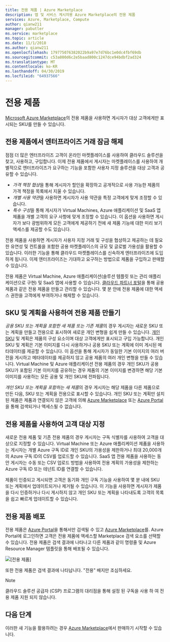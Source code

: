 ```yaml
---
title: 전용 제품 | Azure Marketplace
description: 앱 및 서비스 게시자용 Azure Marketplace의 전용 제품
services: Azure, Marketplace, Compute
author: qianw211
manager: pabutler
ms.service: marketplace
ms.topic: article
ms.date: 11/1/2018
ms.author: qianw211
ms.openlocfilehash: 179775076382022b9a97e7d76bc1e0dc4fbf69db
ms.sourcegitcommit: c53a800d6c2e5baad800c1247dce94bdbf2ad324
ms.translationtype: MT
ms.contentlocale: ko-KR
ms.lasthandoff: 04/30/2019
ms.locfileid: "64937566"
---
```

# <a name="private-offers"></a>전용 제품

[Microsoft Azure Marketplace](https://azuremarketplace.microsoft.com/)의 전용 제품을 사용하면 게시자가 대상 고객에게만 표시되는 SKU를 만들 수 있습니다.

## <a name="unlock-enterprise-deals-with-private-offers"></a>전용 제품에서 엔터프라이즈 거래 잠금 해제

점점 더 많은 엔터프라이즈 고객이 온라인 마켓플레이스를 사용하여 클라우드 솔루션을 찾고, 사용하고, 구입합니다. 이제 전용 제품에서 게시자는 마켓플레이스를 사용하여 개별적으로 엔터프라이즈가 요구하는 기능을 포함한 사용자 지정 솔루션을 대상 고객과 공유할 수 있습니다.

- *가격 책정 협상*을 통해 게시자가 할인을 확장하고 공개적으로 사용 가능한 제품의 가격 책정을 목록에서 지울 수 있습니다.
- *개별 사용 약관*을 사용하면 게시자가 사용 약관을 특정 고객에게 맞게 조정할 수 있습니다.
- *특수 구성*을 통해 게시자가 Virtual Machines, Azure 애플리케이션 및 SaaS 앱 제품을 개별 고객의 요구 사항에 맞게 조정할 수 있습니다. 이 옵션을 사용하면 게시자가 보다 광범위하게 모든 고객에게 제공하기 전에 새 제품 기능에 대한 미리 보기 액세스를 제공할 수도 있습니다.

전용 제품을 사용하면 게시자가 사용자 지정 거래 및 구성을 협상하고 제공하는 데 필요한 유연성 및 컨트롤을 포함한 공용 마켓플레이스의 규모 및 글로벌 가용성을 활용할 수 있습니다. 이러한 기능을 통해 클라우드 마켓플레이스를 신속하게 엔터프라이즈에 도입하게 됩니다.  이제 엔터프라이즈는 기대하고 요구하는 방법으로 제품을 구입하고 판매할 수 있습니다.

전용 제품은 Virtual Machine, Azure 애플리케이션(솔루션 템플릿 또는 관리 애플리케이션으로 구현) 및 SaaS 앱에 사용할 수 있습니다. [클라우드 파트너 포털](https://docs.microsoft.com/azure/marketplace/cloud-partner-portal-orig/cloud-partner-portal-azure-private-skus)을 통해 공용 제품과 같은 전용 제품을 만들고 관리할 수 있습니다.  몇 분 안에 전용 제품에 대한 액세스 권한을 고객에게 부여하거나 해제할 수 있습니다.

## <a name="creating-private-offers-using-skus-and-plans"></a>SKU 및 계획을 사용하여 전용 제품 만들기

*공용 SKU 또는 계획을 포함한 새 제품 또는 기존 제품*의 경우 게시자는 새로운 SKU 또는 계획을 만들고 전용으로 표시하여 새로운 개인 변형을 쉽게 만들 수 있습니다.  [개인 SKU](https://docs.microsoft.com/azure/marketplace/cloud-partner-portal-orig/cloud-partner-portal-azure-private-skus) 및 계획은 제품의 구성 요소이며 대상 고객에게만 표시되고 구입 가능합니다. 개인 SKU 및 계획은 기본 이미지를 다시 사용하거나 공용 SKU 또는 계획에 이미 게시된 메타데이터를 제공할 수 있습니다. 이 옵션을 통해 게시자가 동일한 기본 이미지의 여러 버전을 게시하고 메타데이터를 제공하지 않고 공용 제품의 여러 개인 변형을 만들 수 있습니다. Virtual Machine 및 Azure 애플리케이션 전용 제품의 경우 개인 SKU가 공용 SKU가 포함된 기본 이미지를 공유하는 경우 제품의 기본 이미지를 변경하면 해당 기본 이미지를 사용하는 모든 공용 및 개인 SKU에 전파됩니다.

*개인 SKU 또는 계획을 포함하는 새 제품*의 경우 게시자는 해당 제품을 다른 제품으로 만든 다음, SKU 또는 계획을 전용으로 표시할 수 있습니다. 개인 SKU 또는 계획만 설치된 제품은 제품과 연결되지 않은 고객에 의해 [Azure Marketplace](https://azuremarketplace.microsoft.com) 또는 [Azure Portal](https://azure.microsoft.com/features/azure-portal/)을 통해 검색되거나 액세스될 수 없습니다.

## <a name="targeting-customers-with-private-offers"></a>전용 제품을 사용하여 고객 대상 지정
새로운 전용 제품 및 기존 전용 제품의 경우 게시자는 구독 식별자를 사용하여 고객을 대상으로 지정할 수 있습니다. Virtual Machine 또는 Azure 애플리케이션 제품을 사용하는 게시자는 개별 Azure 구독 ID로 개인 SKU의 가용성을 제한하거나 최대 20,000개의 Azure 구독 ID의 CSV를 업로드할 수 있습니다. SaaS 앱 전용 제품을 사용하는 동안 게시자는 수동 또는 CSV 업로드 방법을 사용하여 전용 계획의 가용성을 제한하는 Azure 구독 ID 또는 테넌트 ID를 연결할 수 있습니다.

제품이 인증되고 게시되면 고객은 동기화 개인 구독 기능을 사용하여 몇 분 내에 SKU 또는 계획에서 업데이트되거나 제거될 수 있습니다. 이 기능을 사용하면 게시자가 제품을 다시 인증하거나 다시 게시하지 않고 개인 SKU 또는 계획을 나타내도록 고객의 목록을 쉽고 빠르게 업데이트할 수 있습니다.

## <a name="deploying-private-offers"></a>전용 제품 배포

전용 제품은 [Azure Portal](https://azure.microsoft.com/features/azure-portal/)을 통해서만 검색될 수 있고 [Azure Marketplace](https://azuremarketplace.microsoft.com)를. Azure Portal에 로그인하면 고객은 전용 제품에 액세스할 Marketplace 검색 요소를 선택할 수 있습니다. 전용 제품은 검색 결과에 나타나고 다른 제품과 같이 명령줄 및 Azure Resource Manager 템플릿을 통해 배포될 수 있습니다.

![[전용 제품]](./media/marketplace-publishers-guide/private-offer.png)

또한 전용 제품은 검색 결과에 나타납니다. "전용" 배지만 조심하세요.

> [!Note]
> 클라우드 솔루션 공급자 (CSP) 프로그램의 대리점을 통해 설정 된 구독을 사용 하 여 전용 제품 지원 되지 않습니다.

## <a name="next-steps"></a>다음 단계

이러한 새 기능을 활용하려는 경우 [Azure Marketplace](https://azuremarketplace.microsoft.com/sell)에서 판매하기 시작할 수 있습니다.
